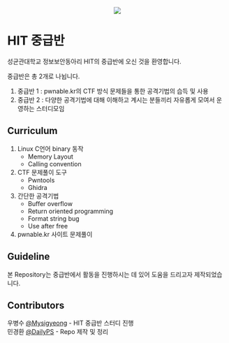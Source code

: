 <p align="center">
    <image src="https://github.com/Hacker-s-In-inTrusion/study-Intermediate/blob/main/image/logo.png?raw=true">
</p>  

# HIT 중급반   
성균관대학교 정보보안동아리 HIT의 중급반에 오신 것을 환영합니다.  

중급반은 총 2개로 나뉩니다.  
1. 중급반 1 : pwnable.kr의 CTF 방식 문제들을 통한 공격기법의 습득 및 사용  
2. 중급반 2 : 다양한 공격기법에 대해 이해하고 계시는 분들끼리 자유롭게 모여서 운영하는 스터디모임  

## Curriculum  
1. Linux C언어 binary 동작
    - Memory Layout
    - Calling convention
2. CTF 문제풀이 도구
    - Pwntools
    - Ghidra
3. 간단한 공격기법
    - Buffer overflow
    - Return oriented programming
    - Format string bug
    - Use after free
4. pwnable.kr 사이트 문제풀이

## Guideline  
본 Repository는 중급반에서 활동을 진행하시는 데 있어 도움을 드리고자 제작되었습니다.  

## Contributors  
우병수 [@Mysigyeong](https://github.com/Mysigyeong) - HIT 중급반 스터디 진행  
민경환 [@DailyPS](https://github.com/DailyPS) - Repo 제작 및 정리
